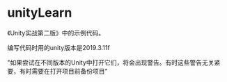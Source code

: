 # unityLearn
《Unity实战第二版》中的示例代码。

编写代码时用的unity版本是2019.3.11f

"如果尝试在不同版本的Unity中打开它们，将会出现警告。有时这些警告无关紧要，有时需要在打开项目前备份项目"
